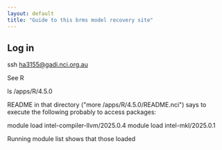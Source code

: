 ```yaml
---
layout: default
title: "Guide to this brms model recovery site"
---
```



## Log in

ssh ha3155@gadi.nci.org.au

See R

ls /apps/R/4.5.0

README in that directory ("more /apps/R/4.5.0/README.nci")
says to execute the following probably to access packages:

module load intel-compiler-llvm/2025.0.4
module load intel-mkl/2025.0.1

Running
module list
shows that those loaded
